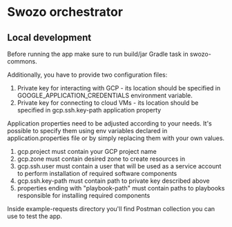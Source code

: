 # Swozo orchestrator

## Local development
Before running the app make sure to run build/jar Gradle task in swozo-commons.

Additionally, you have to provide two configuration files:
1. Private key for interacting with GCP - its location should be specified in GOOGLE_APPLICATION_CREDENTIALS environment variable.
2. Private key for connecting to cloud VMs - its location should be specified in gcp.ssh.key-path application property

Application properties need to be adjusted according to your needs. It's possible to specify them using env variables
declared in application.properties file or by simply replacing them with your own values.
1. gcp.project must contain your GCP project name
2. gcp.zone must contain desired zone to create resources in
3. gcp.ssh.user must contain a user that will be used as a service account to perform installation of required software components
4. gcp.ssh.key-path must contain path to private key described above
5. properties ending with "playbook-path" must contain paths to playbooks responsible for installing required components

Inside example-requests directory you'll find Postman collection you can use to test the app.
